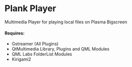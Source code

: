 # Plank Player

Multimedia Player for playing local files on Plasma Bigscreen

#### Requires:

- Gstreamer (All Plugins)
- QtMultimedia Library, Plugins and QML Modules
- QML Labs FolderList Modules
- Kirigami2
